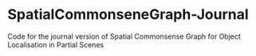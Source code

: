 # SpatialCommonseneGraph-Journal
Code for the journal version of Spatial Commonsense Graph for Object Localisation in Partial Scenes
